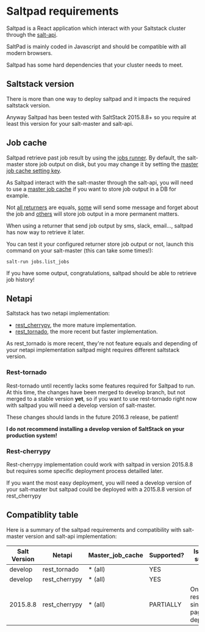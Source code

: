 # Saltpad requirements

Saltpad is a React application which interact with your Saltstack cluster through the [salt-api](https://docs.saltstack.com/en/latest/topics/netapi/).

SaltPad is mainly coded in Javascript and should be compatible with all modern browsers.

Saltpad has some hard dependencies that your cluster needs to meet.

## Saltstack version

There is more than one way to deploy saltpad and it impacts the required saltstack version.

Anyway Saltpad has been tested with SaltStack 2015.8.8+ so you require at least this version for your salt-master and salt-api.

## Job cache

Saltpad retrieve past job result by using the [jobs runner](https://docs.saltstack.com/en/latest/ref/runners/all/salt.runners.jobs.html). By default, the salt-master store job output on disk, but you may change it by setting the [master job cache setting key](https://docs.saltstack.com/en/latest/topics/jobs/job_cache.html).

As Saltpad interact with the salt-master through the salt-api, you will need to use a [master job cache](https://docs.saltstack.com/en/latest/topics/jobs/external_cache.html#master-job-cache-master-side-returner) if you want to store job output in a DB for example.

Not [all returners](https://docs.saltstack.com/en/latest/ref/returners/all/index.html#all-salt-returners) are equals, [some](https://docs.saltstack.com/en/latest/ref/returners/all/salt.returners.smtp_return.html#module-salt.returners.smtp_return) will send some message and forget about the job and [others](https://docs.saltstack.com/en/latest/ref/returners/all/salt.returners.postgres_local_cache.html#module-salt.returners.postgres_local_cache) will store job output in a more permanent matters.

When using a returner that send job output by sms, slack, email..., saltpad has now way to retrieve it later.

You can test it your configured returner store job output or not, launch this command on your salt-master (this can take some times!):

```
salt-run jobs.list_jobs
```

If you have some output, congratulations, saltpad should be able to retrieve job history!

## Netapi

Saltstack has two netapi implementation:

 - [rest_cherrypy](https://docs.saltstack.com/en/latest/ref/netapi/all/salt.netapi.rest_cherrypy.html), the more mature implementation.
 - [rest_tornado](https://docs.saltstack.com/en/latest/ref/netapi/all/salt.netapi.rest_tornado.html), the more recent but faster implementation.
 
As rest_tornado is more recent, they're not feature equals and depending of your netapi implementation saltpad might requires different saltstack version.

### Rest-tornado

Rest-tornado until recently lacks some features required for Saltpad to run. At this time, the changes have been merged to develop branch, but not merged to a stable version __yet__, so if you want to use rest-tornado right now with saltpad you will need a develop version of salt-master.

These changes should lands in the future 2016.3 release, be patient!

__I do not recommend installing a develop version of SaltStack on your production system!__

### Rest-cherrypy

Rest-cherrypy implementation could work with saltpad in version 2015.8.8 but requires some specific deployment process detailled later.

If you want the most easy deployment, you will need a develop version of your salt-master but saltpad could be deployed with a 2015.8.8 version of rest_cherrypy

## Compatiblity table

Here is a summary of the saltpad requirements and compatibility with salt-master version and salt-api implementation:


| Salt Version  | Netapi            | Master_job_cache  | Supported?    | Issue if not supported                                |
|-------------- |---------------    |------------------ |------------   |---------------------------------------------------    |
| develop       | rest_tornado      | * (all)           | YES           |                                                       |
| develop       | rest_cherrypy     | * (all)           | YES           |                                                       |
| 2015.8.8      | rest_cherrypy     | * (all)           | PARTIALLY     | Only via rest_cherrypy single-app page deployment     |
